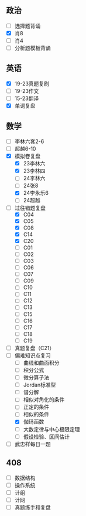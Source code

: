 
## 政治

- [ ] 选择题背诵
- [x] 肖8
- [ ] 肖4
- [ ] 分析题模板背诵

## 英语

- [x] 19-23真题复刷
- [ ] 19-23作文
- [ ] 15-23翻译
- [x] 单词复盘

## 数学

- [ ] 李林六套2-6
- [ ] 超越6-10
- [x] 模拟卷复盘
	- [x] 23李林六
	- [x] 23李林四
	- [ ] 24李林六
	- [ ] 24张8
	- [x] 24李永乐6
	- [ ] 24超越
- [ ] 过往错题复盘
	- [x] C04
	- [x] C05
	- [x] C08
	- [x] C14
	- [x] C20
	- [ ] C01
	- [ ] C02
	- [ ] C03
	- [ ] C06
	- [ ] C07
	- [ ] C09
	- [ ] C10
	- [ ] C11
	- [ ] C12
	- [ ] C13
	- [ ] C15
	- [ ] C16
	- [ ] C17
	- [ ] C18
	- [ ] C19
- [ ] 真题复盘（C21）
- [ ] 偏难知识点复习
	- [ ] 曲线和曲面积分
	- [ ] 积分公式
	- [ ] 微分算子法
	- [ ] Jordan标准型
	- [ ] 谱分解
	- [ ] 相似对角化的条件
	- [ ] 正定的条件
	- [ ] 相似的条件
	- [x] 伽玛函数
	- [ ] 大数定律与中心极限定理
	- [ ] 假设检验、区间估计
- [ ] 武忠祥每日一题

## 408

- [ ] 数据结构
- [ ] 操作系统
- [ ] 计组
- [ ] 计网
- [ ] 真题练手和复盘
